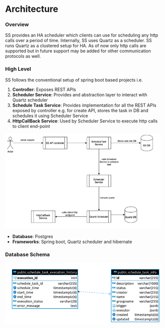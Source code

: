 # Architecture

### Overview

SS provides an HA scheduler which clients can use for scheduling any http calls over a period of time. Internally, SS uses Quartz as a scheduler. SS runs Quartz as a clustered setup for HA. 
As of now only http calls are supported but in future support may be added for other communication protocols as well. 

### High Level
SS follows the conventional setup of spring boot based projects i.e. 

1. **Controller**: Exposes REST APIs
2. **Scheduler Service**: Provides and abstraction layer to interact with Quartz scheduler
3. **Schedule Task Service**: Provides implementation for all the REST APIs exposed by controller e.g. for create API, stores the task in DB and schedules it using Scheduler Service
4. **HttpCallBack Service**: Used by Scheduler Service to execute http calls to client end-point

![Architecture Diagram](hld.png)

* **Database**:  Postgres
* **Frameworks**: Spring boot, Quartz scheduler and hibernate 

### Database Schema

![ER Diagram](db.png)
